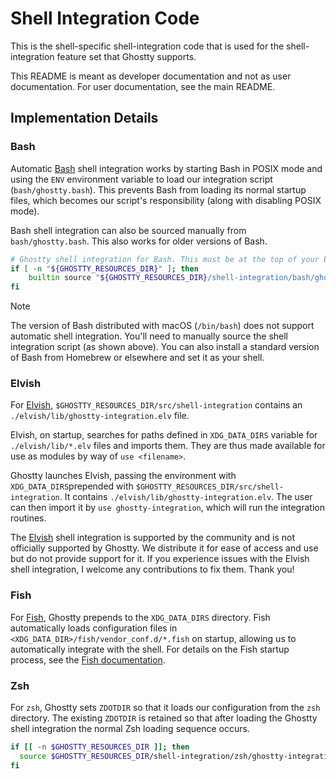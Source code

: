 # Shell Integration Code

This is the shell-specific shell-integration code that is
used for the shell-integration feature set that Ghostty
supports.

This README is meant as developer documentation and not as
user documentation. For user documentation, see the main
README.

## Implementation Details

### Bash

Automatic [Bash](https://www.gnu.org/software/bash/) shell integration works by
starting Bash in POSIX mode and using the `ENV` environment variable to load
our integration script (`bash/ghostty.bash`). This prevents Bash from loading
its normal startup files, which becomes our script's responsibility (along with
disabling POSIX mode).

Bash shell integration can also be sourced manually from `bash/ghostty.bash`.
This also works for older versions of Bash.

```bash
# Ghostty shell integration for Bash. This must be at the top of your bashrc!
if [ -n "${GHOSTTY_RESOURCES_DIR}" ]; then
    builtin source "${GHOSTTY_RESOURCES_DIR}/shell-integration/bash/ghostty.bash"
fi
```

> [!NOTE]
>
> The version of Bash distributed with macOS (`/bin/bash`) does not support
> automatic shell integration. You'll need to manually source the shell
> integration script (as shown above). You can also install a standard
> version of Bash from Homebrew or elsewhere and set it as your shell.

### Elvish

For [Elvish](https://elv.sh), `$GHOSTTY_RESOURCES_DIR/src/shell-integration`
contains an `./elvish/lib/ghostty-integration.elv` file.

Elvish, on startup, searches for paths defined in `XDG_DATA_DIRS`
variable for `./elvish/lib/*.elv` files and imports them. They are thus
made available for use as modules by way of `use <filename>`.

Ghostty launches Elvish, passing the environment with `XDG_DATA_DIRS`prepended
with `$GHOSTTY_RESOURCES_DIR/src/shell-integration`. It contains
`./elvish/lib/ghostty-integration.elv`. The user can then import it
by `use ghostty-integration`, which will run the integration routines.

The [Elvish](https://elv.sh) shell integration is supported by
the community and is not officially supported by Ghostty. We distribute
it for ease of access and use but do not provide support for it.
If you experience issues with the Elvish shell integration, I welcome
any contributions to fix them. Thank you!

### Fish

For [Fish](https://fishshell.com/), Ghostty prepends to the
`XDG_DATA_DIRS` directory. Fish automatically loads configuration
files in `<XDG_DATA_DIR>/fish/vendor_conf.d/*.fish` on startup,
allowing us to automatically integrate with the shell. For details
on the Fish startup process, see the
[Fish documentation](https://fishshell.com/docs/current/language.html).

### Zsh

For `zsh`, Ghostty sets `ZDOTDIR` so that it loads our configuration
from the `zsh` directory. The existing `ZDOTDIR` is retained so that
after loading the Ghostty shell integration the normal Zsh loading
sequence occurs.

```bash
if [[ -n $GHOSTTY_RESOURCES_DIR ]]; then
  source $GHOSTTY_RESOURCES_DIR/shell-integration/zsh/ghostty-integration
fi
```
